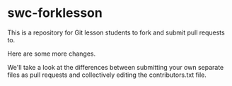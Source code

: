 # swc-forklesson
This is a repository for Git lesson students to fork and submit pull requests to.

Here are some more changes.

We'll take a look at the differences between submitting your own separate files as pull requests and collectively editing the contributors.txt file.
